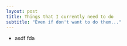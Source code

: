 ```yaml
---
layout: post
title: Things that I currently need to do
subtitle: "Even if don't want to do them..."
---
```



* asdf fda
